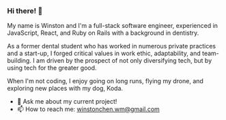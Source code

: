### Hi there! 👋

My name is Winston and I'm a full-stack software engineer, experienced in JavaScript, React, and Ruby on Rails with a background in dentistry.

As a former dental student who has worked in numerous private practices and a start-up, I forged critical values in work ethic, adaptability, and team-building. I am driven by the prospect of not only diversifying tech, but by using tech for the greater good.

When I'm not coding, I enjoy going on long runs, flying my drone, and exploring new places with my dog, Koda.

- 💬 Ask me about my current project!
- 📫 How to reach me: winstonchen.wm@gmail.com

<!--
**winstonchen-code/winstonchen-code** is a ✨ _special_ ✨ repository because its `README.md` (this file) appears on your GitHub profile.

Here are some ideas to get you started:

- 🔭 I’m currently working on ...
- 🌱 I’m currently learning ...
- 👯 I’m looking to collaborate on ...
- 🤔 I’m looking for help with ...
- 💬 Ask me about ...
- 📫 How to reach me: ...
- 😄 Pronouns: ...
- ⚡ Fun fact: ...
-->
